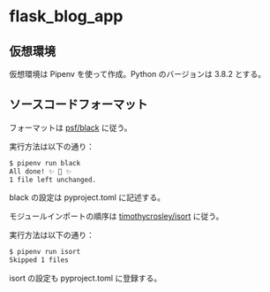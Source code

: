 # flask_blog_app

## 仮想環境

仮想環境は Pipenv を使って作成。Python のバージョンは 3.8.2 とする。

## ソースコードフォーマット

フォーマットは [psf/black](https://github.com/psf/black "psf/black: The uncompromising Python code formatter") に従う。

実行方法は以下の通り：

```sh
$ pipenv run black
All done! ✨ 🍰 ✨
1 file left unchanged.
```

black の設定は pyproject.toml に記述する。


モジュールインポートの順序は [timothycrosley/isort](https://github.com/timothycrosley/isort "timothycrosley/isort: A Python utility / library to sort imports.") に従う。

実行方法は以下の通り：

```sh
$ pipenv run isort
Skipped 1 files
```

isort の設定も pyproject.toml に登録する。
